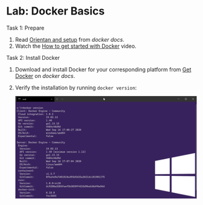 # Lab: Docker Basics

Task 1: Prepare 
1. Read [Orientan and setup](https://docs.docker.com/get-started/) from *docker docs*.  
2. Watch the [How to get started with Docker](https://youtu.be/fqMOX6JJhGo) video.

Task 2: Install Docker 
1. Download and install Docker for your corresponding platform from [Get Docker](https://docs.docker.com/get-docker/) on *docker docs*.
2. Verify the installation by running `docker version`:

    ![](../../img/lab.wt_docker_version.png)
